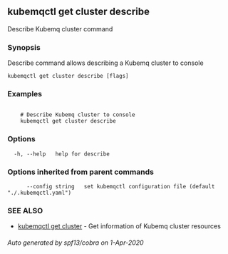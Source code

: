 ## kubemqctl get cluster describe

Describe Kubemq cluster command

### Synopsis

Describe command allows describing a Kubemq cluster to console

```
kubemqctl get cluster describe [flags]
```

### Examples

```

	# Describe Kubemq cluster to console
	kubemqctl get cluster describe

```

### Options

```
  -h, --help   help for describe
```

### Options inherited from parent commands

```
      --config string   set kubemqctl configuration file (default "./.kubemqctl.yaml")
```

### SEE ALSO

* [kubemqctl get cluster](kubemqctl_get_cluster.md)	 - Get information of Kubemq cluster resources

###### Auto generated by spf13/cobra on 1-Apr-2020
